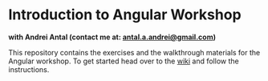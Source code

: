 # Introduction to Angular Workshop

**with Andrei Antal (contact me at: [antal.a.andrei@gmail.com](mailto:antal.a.andrei@gmail.com))**

This repository contains the exercises and the walkthrough materials for the Angular workshop. To get started head over to the [wiki](https://github.com/andrei-antal/db_ng_advced_ws/wiki) and follow the instructions.